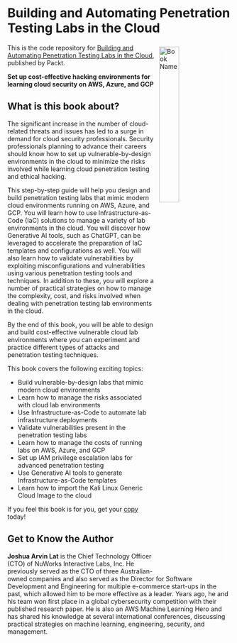 # Building and Automating Penetration Testing Labs in the Cloud

<a href="https://www.packtpub.com/product/building-and-automating-penetration-testing-labs-in-the-cloud/9781837632398"><img src="https://content.packt.com/B19755/cover_image_small.jpg" alt="Book Name" width="30%" align="right" style="margin: 5px 10px; border-width: 1px; border-style: solid; border-color: white;"></a>

This is the code repository for [Building and Automating Penetration Testing Labs in the Cloud](https://www.packtpub.com/product/building-and-automating-penetration-testing-labs-in-the-cloud/9781837632398), published by Packt.

**Set up cost-effective hacking environments for learning cloud security on AWS, Azure, and GCP**

## What is this book about?
The significant increase in the number of cloud-related threats and issues has led to a surge in demand for cloud security professionals. Security professionals planning to advance their careers should know how to set up vulnerable-by-design environments in the cloud to minimize the risks involved while learning cloud penetration testing and ethical hacking.

This step-by-step guide will help you design and build penetration testing labs that mimic modern cloud environments running on AWS, Azure, and GCP. You will learn how to use Infrastructure-as-Code (IaC) solutions to manage a variety of lab environments in the cloud. You will discover how Generative AI tools, such as ChatGPT, can be leveraged to accelerate the preparation of IaC templates and configurations as well. You will also learn how to validate vulnerabilities by exploiting misconfigurations and vulnerabilities using various penetration testing tools and techniques. In addition to these, you will explore a number of practical strategies on how to manage the complexity, cost, and risks involved when dealing with penetration testing lab environments in the cloud.

By the end of this book, you will be able to design and build cost-effective vulnerable cloud lab environments where you can experiment and practice different types of attacks and penetration testing techniques.

This book covers the following exciting topics: 
* Build vulnerable-by-design labs that mimic modern cloud environments
* Learn how to manage the risks associated with cloud lab environments
* Use Infrastructure-as-Code to automate lab infrastructure deployments
* Validate vulnerabilities present in the penetration testing labs
* Learn how to manage the costs of running labs on AWS, Azure, and GCP
* Set up IAM privilege escalation labs for advanced penetration testing
* Use Generative AI tools to generate Infrastructure-as-Code templates
* Learn how to import the Kali Linux Generic Cloud Image to the cloud

If you feel this book is for you, get your [copy](https://www.packtpub.com/product/building-and-automating-penetration-testing-labs-in-the-cloud/9781837632398) today!

## Get to Know the Author

**Joshua Arvin Lat** 
is the Chief Technology Officer (CTO) of NuWorks Interactive Labs, Inc. He previously served as the CTO of three Australian-owned companies and also served as the Director for Software Development and Engineering for multiple e-commerce start-ups in the past, which allowed him to be more effective as a leader. Years ago, he and his team won first place in a global cybersecurity competition with their published research paper. He is also an AWS Machine Learning Hero and has shared his knowledge at several international conferences, discussing practical strategies on machine learning, engineering, security, and management.